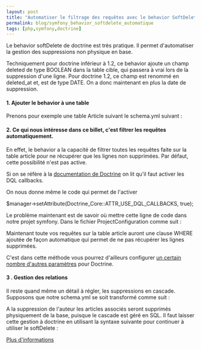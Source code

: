 ```yaml
---
layout: post
title: "Automatiser le filtrage des requêtes avec le behavior SoftDelete de Doctrine 1.x"
permalink: blog/symfony_behavior_softdelete_automatique
tags: [php,symfony,doctrine]
---
```


Le behavior softDelete de doctrine est très pratique.
Il permet d'automatiser la gestion des suppressions non physique en base.

Techniquement pour doctrine inférieur à 1.2, ce behavior ajoute un champ deleted de type BOOLEAN dans la table cible,
qui passera à vrai lors de la suppression d'une ligne.
Pour doctrine 1.2, ce champ est renommé en deleted_at et, est de type DATE. On a donc maintenant en plus la date de suppression.

<!--more-->

#### **1\. Ajouter le behavior à une table**

Prenons pour exemple une table Article suivant le schema.yml suivant :

<script src="https://gist.github.com/1659113.js?file=gistfile1.yml"></script>

#### **2\. Ce qui nous intéresse dans ce billet, c'est filtrer les requêtes automatiquement.**

En effet, le behavior a la capacité de filtrer toutes les requêtes faite sur la table article pour ne récupérer que les lignes non supprimées.
Par défaut, cette possibilité n'est pas active.

Si on se réfère à la [documentation de Doctrine](http://www.doctrine-project.org/documentation/manual/1_2/en/behaviors#core-behaviors:softdelete)
on lit qu'il faut activer les DQL callbacks.

On nous donne même le code qui permet de l'activer

$manager->setAttribute(Doctrine_Core::ATTR_USE_DQL_CALLBACKS, true);

Le problème maintenant est de savoir où mettre cette ligne de code dans notre projet symfony. Dans le fichier ProjectConfiguration comme suit :

<script src="https://gist.github.com/1659124.js?file=gistfile1.aw"></script>

Maintenant toute vos requêtes sur la table article auront une clause WHERE ajoutée de façon automatique qui permet de ne pas récupérer les lignes supprimées.

C'est dans cette méthode vous pourrez d'ailleurs configurer [un certain nombre d'autres paramètres](http://www.symfony-project.org/doctrine/1_2/en/03-Configuration)
pour Doctrine.

#### **3 . Gestion des relations**

Il reste quand même un détail à régler, les suppressions en cascade. Supposons que notre schema.yml se soit transformé comme suit :

<script src="https://gist.github.com/1659126.js?file=gistfile1.yml"></script>

A la suppression de l'auteur les articles associés seront supprimés physiquement de la base, puisque le cascade est géré en SQL.
Il faut laisser cette gestion à doctrine en utilisant la syntaxe suivante pour continuer à utiliser le softDelete :

<script src="https://gist.github.com/1659130.js?file=gistfile1.yml"></script>

[Plus d'informations](http://www.doctrine-project.org/documentation/manual/1_2/en/defining-models:transitive-persistence)